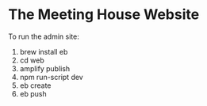 # The Meeting House Website
To run the admin site:

1. brew install eb
2. cd web
3. amplify publish
4. npm run-script dev
5. eb create
6. eb push


